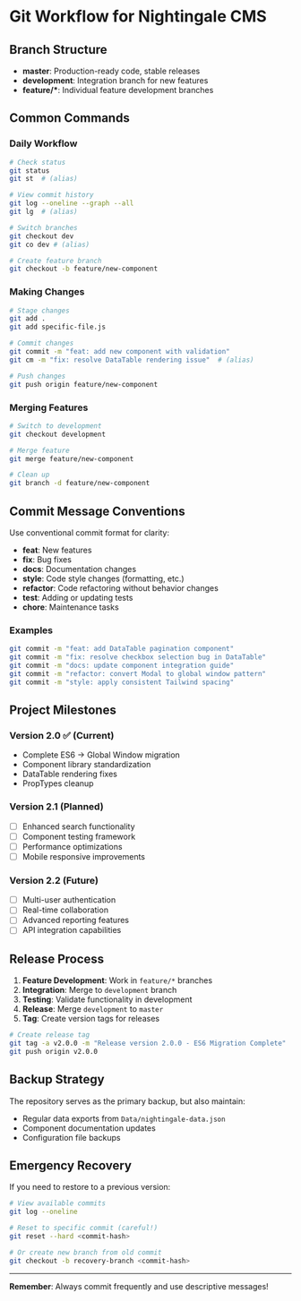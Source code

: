# Git Workflow for Nightingale CMS

## Branch Structure

- **master**: Production-ready code, stable releases
- **development**: Integration branch for new features
- **feature/\***: Individual feature development branches

## Common Commands

### Daily Workflow

```bash
# Check status
git status
git st  # (alias)

# View commit history
git log --oneline --graph --all
git lg  # (alias)

# Switch branches
git checkout dev
git co dev # (alias)

# Create feature branch
git checkout -b feature/new-component
```

### Making Changes

```bash
# Stage changes
git add .
git add specific-file.js

# Commit changes
git commit -m "feat: add new component with validation"
git cm -m "fix: resolve DataTable rendering issue"  # (alias)

# Push changes
git push origin feature/new-component
```

### Merging Features

```bash
# Switch to development
git checkout development

# Merge feature
git merge feature/new-component

# Clean up
git branch -d feature/new-component
```

## Commit Message Conventions

Use conventional commit format for clarity:

- **feat**: New features
- **fix**: Bug fixes
- **docs**: Documentation changes
- **style**: Code style changes (formatting, etc.)
- **refactor**: Code refactoring without behavior changes
- **test**: Adding or updating tests
- **chore**: Maintenance tasks

### Examples

```bash
git commit -m "feat: add DataTable pagination component"
git commit -m "fix: resolve checkbox selection bug in DataTable"
git commit -m "docs: update component integration guide"
git commit -m "refactor: convert Modal to global window pattern"
git commit -m "style: apply consistent Tailwind spacing"
```

## Project Milestones

### Version 2.0 ✅ (Current)

- Complete ES6 → Global Window migration
- Component library standardization
- DataTable rendering fixes
- PropTypes cleanup

### Version 2.1 (Planned)

- [ ] Enhanced search functionality
- [ ] Component testing framework
- [ ] Performance optimizations
- [ ] Mobile responsive improvements

### Version 2.2 (Future)

- [ ] Multi-user authentication
- [ ] Real-time collaboration
- [ ] Advanced reporting features
- [ ] API integration capabilities

## Release Process

1. **Feature Development**: Work in `feature/*` branches
2. **Integration**: Merge to `development` branch
3. **Testing**: Validate functionality in development
4. **Release**: Merge `development` to `master`
5. **Tag**: Create version tags for releases

```bash
# Create release tag
git tag -a v2.0.0 -m "Release version 2.0.0 - ES6 Migration Complete"
git push origin v2.0.0
```

## Backup Strategy

The repository serves as the primary backup, but also maintain:

- Regular data exports from `Data/nightingale-data.json`
- Component documentation updates
- Configuration file backups

## Emergency Recovery

If you need to restore to a previous version:

```bash
# View available commits
git log --oneline

# Reset to specific commit (careful!)
git reset --hard <commit-hash>

# Or create new branch from old commit
git checkout -b recovery-branch <commit-hash>
```

---

**Remember**: Always commit frequently and use descriptive messages!
